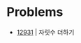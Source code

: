 # Problems

- [12931](https://programmers.co.kr/learn/courses/30/lessons/12931?language=java) | 자릿수 더하기